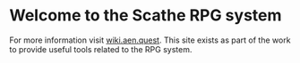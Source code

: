 # Welcome to the Scathe RPG system

For more information visit [wiki.aen.quest](https://wiki.aen.quest). This site exists as part of the work to provide useful tools related to the RPG system.
